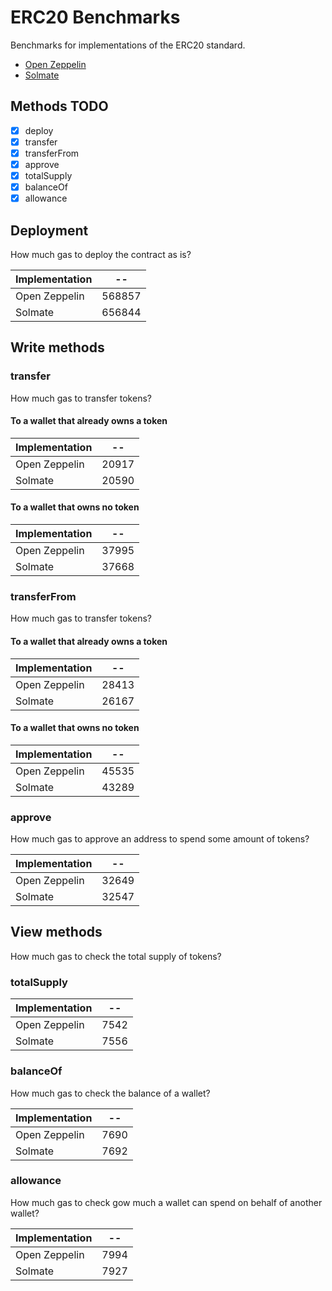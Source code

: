 # ERC20 Benchmarks

Benchmarks for implementations of the ERC20 standard.

- [Open Zeppelin](https://github.com/OpenZeppelin/openzeppelin-contracts)
- [Solmate](https://github.com/rari-capital/solmate)

## Methods TODO

- [x] deploy
- [x] transfer
- [x] transferFrom
- [x] approve
- [x] totalSupply
- [x] balanceOf
- [x] allowance

## Deployment

How much gas to deploy the contract as is?

<!-- Start deploy Table -->
|Implementation|  --  |
|--------------|------|
| Open Zeppelin|568857|
|    Solmate   |656844|
<!-- End deploy Table -->

## Write methods

### transfer

How much gas to transfer tokens?

#### To a wallet that already owns a token

<!-- Start transferToOwner Table -->
|Implementation|  -- |
|--------------|-----|
| Open Zeppelin|20917|
|    Solmate   |20590|
<!-- End transferToOwner Table -->

#### To a wallet that owns no token

<!-- Start transferToNonOwner Table -->
|Implementation|  -- |
|--------------|-----|
| Open Zeppelin|37995|
|    Solmate   |37668|
<!-- End transferToNonOwner Table -->

### transferFrom

How much gas to transfer tokens?

#### To a wallet that already owns a token

<!-- Start transferFromToOwner Table -->
|Implementation|  -- |
|--------------|-----|
| Open Zeppelin|28413|
|    Solmate   |26167|
<!-- End transferFromToOwner Table -->

#### To a wallet that owns no token

<!-- Start transferFromToNonOwner Table -->
|Implementation|  -- |
|--------------|-----|
| Open Zeppelin|45535|
|    Solmate   |43289|
<!-- End transferFromToNonOwner Table -->

### approve

How much gas to approve an address to spend some amount of tokens?

<!-- Start approve Table -->
|Implementation|  -- |
|--------------|-----|
| Open Zeppelin|32649|
|    Solmate   |32547|
<!-- End approve Table -->

## View methods

How much gas to check the total supply of tokens?

### totalSupply

<!-- Start totalSupply Table -->
|Implementation| -- |
|--------------|----|
| Open Zeppelin|7542|
|    Solmate   |7556|
<!-- End totalSupply Table -->

### balanceOf

How much gas to check the balance of a wallet?

<!-- Start balanceOf Table -->
|Implementation| -- |
|--------------|----|
| Open Zeppelin|7690|
|    Solmate   |7692|
<!-- End balanceOf Table -->

### allowance

How much gas to check gow much a wallet can spend on behalf of another wallet?

<!-- Start allowance Table -->
|Implementation| -- |
|--------------|----|
| Open Zeppelin|7994|
|    Solmate   |7927|
<!-- End allowance Table -->
